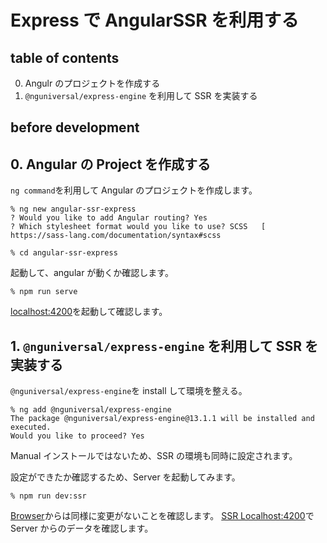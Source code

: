 # Express で AngularSSR を利用する

## table of contents

0. Angulr のプロジェクトを作成する
1. `@nguniversal/express-engine` を利用して SSR を実装する

## before development

## 0. Angular の Project を作成する

`ng command`を利用して Angular のプロジェクトを作成します。

```
% ng new angular-ssr-express
? Would you like to add Angular routing? Yes
? Which stylesheet format would you like to use? SCSS   [ https://sass-lang.com/documentation/syntax#scss

% cd angular-ssr-express
```

起動して、angular が動くか確認します。

```
% npm run serve
```

[localhost:4200](http://localhost:4200/)を起動して確認します。

## 1. `@nguniversal/express-engine` を利用して SSR を実装する

`@nguniversal/express-engine`を install して環境を整える。

```
% ng add @nguniversal/express-engine
The package @nguniversal/express-engine@13.1.1 will be installed and executed.
Would you like to proceed? Yes
```

Manual インストールではないため、SSR の環境も同時に設定されます。

設定ができたか確認するため、Server を起動してみます。

```
% npm run dev:ssr
```

[Browser](http://localhost:4200)からは同様に変更がないことを確認します。
[SSR Localhost:4200](view-source:http://localhost:4200/)で Server からのデータを確認します。

